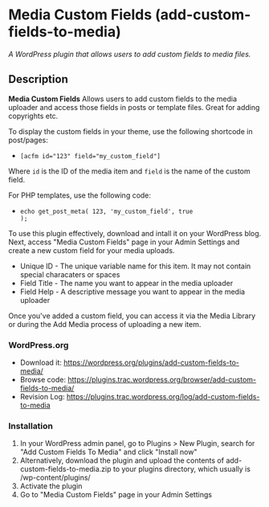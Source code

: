 # Media Custom Fields (add-custom-fields-to-media)
_A WordPress plugin that allows users to add custom fields to media files._

## Description

**Media Custom Fields** Allows users to add custom fields to the media uploader and access those fields in posts or template files. Great for adding copyrights etc.

To display the custom fields in your theme, use the following shortcode in post/pages:

* <code>[acfm id="123" field="my_custom_field"]</code>

Where <code>id</code> is the ID of the media item and <code>field</code> is the name of the custom field.

For PHP templates, use the following code:

* <code>echo get_post_meta( 123, 'my_custom_field', true );</code>

To use this plugin effectively, download and intall it on your WordPress blog. Next, access "Media Custom Fields" page in your Admin Settings and create a new custom field for your media uploads.

* Unique ID - The unique variable name for this item. It may not contain special characaters or spaces
* Field Title - The name you want to appear in the media uploader
* Field Help - A descriptive message you want to appear in the media uploader

Once you've added a custom field, you can access it via the Media Library or during the Add Media process of uploading a new item.

### WordPress.org

* Download it: https://wordpress.org/plugins/add-custom-fields-to-media/
* Browse code: https://plugins.trac.wordpress.org/browser/add-custom-fields-to-media/
* Revision Log: https://plugins.trac.wordpress.org/log/add-custom-fields-to-media

### Installation

1. In your WordPress admin panel, go to Plugins > New Plugin, search for "Add Custom Fields To Media" and click "Install now"
2. Alternatively, download the plugin and upload the contents of add-custom-fields-to-media.zip to your plugins directory, which usually is /wp-content/plugins/
3. Activate the plugin
4. Go to "Media Custom Fields" page in your Admin Settings
